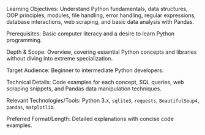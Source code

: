 Learning Objectives: Understand Python fundamentals, data structures, OOP principles, modules, file handling, error handling, regular expressions, database interactions, web scraping, and basic data analysis with Pandas.

Prerequisites: Basic computer literacy and a desire to learn Python programming.

Depth & Scope: Overview, covering essential Python concepts and libraries without diving into extreme specialization.

Target Audience: Beginner to intermediate Python developers.

Technical Details: Code examples for each concept, SQL queries, web scraping snippets, and Pandas data manipulation techniques.

Relevant Technologies/Tools: Python 3.x, `sqlite3`, `requests`, `BeautifulSoup4`, `pandas`, `matplotlib`.

Preferred Format/Length: Detailed explanations with concise code examples.

